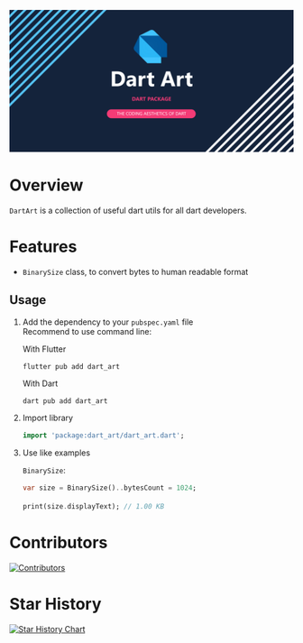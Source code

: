 ![banner](https://raw.githubusercontent.com/Dynesshely/DartArt/main/art/banner.png)

# Overview

`DartArt` is a collection of useful dart utils for all dart developers.

# Features

- `BinarySize` class, to convert bytes to human readable format

## Usage

1. Add the dependency to your `pubspec.yaml` file  
   Recommend to use command line:

   With Flutter
   ```shell
   flutter pub add dart_art
   ```

   With Dart
   ```shell
   dart pub add dart_art
   ```

2. Import library

   ```dart
   import 'package:dart_art/dart_art.dart';
   ```

3. Use like examples

   `BinarySize`:

   ```dart
   var size = BinarySize()..bytesCount = 1024;

   print(size.displayText); // 1.00 KB
   ```

# Contributors

[![Contributors](https://contrib.rocks/image?repo=Dynesshely/DartArt)](https://github.com/Dynesshely/DartArt/graphs/contributors)

# Star History

[![Star History Chart](https://starchart.cc/Dynesshely/DartArt.svg?variant=adaptive)](https://starchart.cc/Dynesshely/DartArt)
